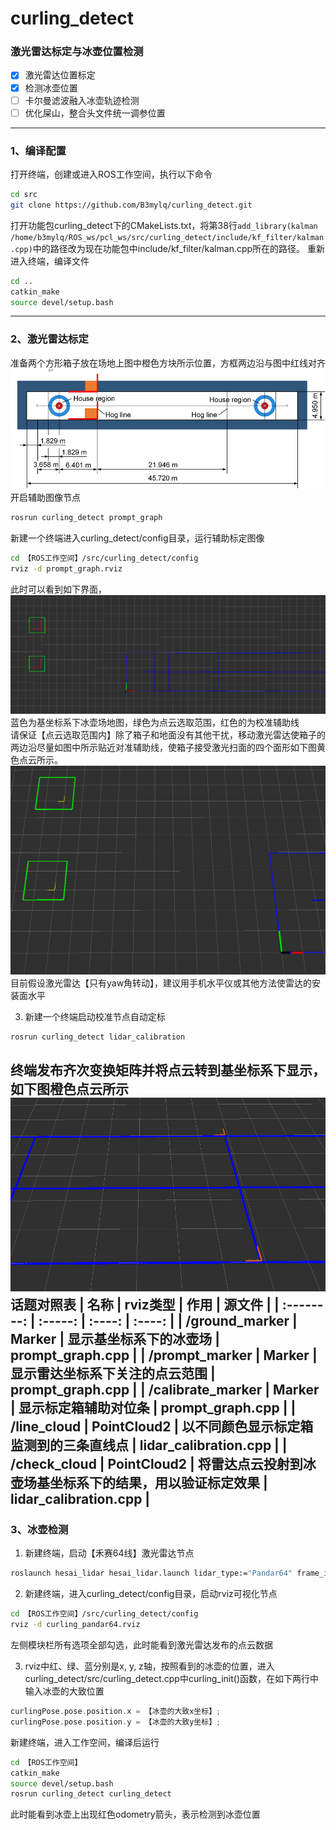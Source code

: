 # curling_detect

### 激光雷达标定与冰壶位置检测
- [x] 激光雷达位置标定
- [x] 检测冰壶位置
- [ ] 卡尔曼滤波融入冰壶轨迹检测
- [ ] 优化屎山，整合头文件统一调参位置
---
### 1、编译配置
打开终端，创建或进入ROS工作空间，执行以下命令
```bash
cd src
git clone https://github.com/B3mylq/curling_detect.git
```
打开功能包curling_detect下的CMakeLists.txt，将第38行`add_library(kalman /home/b3mylq/ROS_ws/pcl_ws/src/curling_detect/include/kf_filter/kalman.cpp)`中的路径改为现在功能包中include/kf_filter/kalman.cpp所在的路径。
重新进入终端，编译文件
```bash
cd ..
catkin_make
source devel/setup.bash
```
---
### 2、激光雷达标定
准备两个方形箱子放在场地上图中橙色方块所示位置，方框两边沿与图中红线对齐\
![](https://github.com/B3mylq/curling_detect/blob/main/img/calibrate.png)
开启辅助图像节点
```bash
rosrun curling_detect prompt_graph
```
新建一个终端进入curling_detect/config目录，运行辅助标定图像
```bash
cd 【ROS工作空间】/src/curling_detect/config
rviz -d prompt_graph.rviz
```
此时可以看到如下界面，\
![](https://github.com/B3mylq/curling_detect/blob/main/img/promtp_graph.png)
蓝色为基坐标系下冰壶场地图，绿色为点云选取范围，红色的为校准辅助线\
请保证【点云选取范围内】除了箱子和地面没有其他干扰，移动激光雷达使箱子的两边沿尽量如图中所示贴近对准辅助线，使箱子接受激光扫面的四个面形如下图黄色点云所示。\
![](https://github.com/B3mylq/curling_detect/blob/main/img/calibrate_example01.png)
目前假设激光雷达【只有yaw角转动】，建议用手机水平仪或其他方法使雷达的安装面水平

3. 新建一个终端启动校准节点自动定标
```bash
rosrun curling_detect lidar_calibration
```
终端发布齐次变换矩阵并将点云转到基坐标系下显示，如下图橙色点云所示
![](https://github.com/B3mylq/curling_detect/blob/main/img/calibrate_example02.png)\
__话题对照表__
| 名称        | rviz类型   |  作用  |  源文件  |
| :--------:   | :-----:  | :----:  | :----: |
| /ground_marker     | Marker |   显示基坐标系下的冰壶场     | prompt_graph.cpp |
| /prompt_marker     |   Marker   |   显示雷达坐标系下关注的点云范围   | prompt_graph.cpp |
| /calibrate_marker  |    Marker    |  显示标定箱辅助对位条  | prompt_graph.cpp |
| /line_cloud  |    PointCloud2    |  以不同颜色显示标定箱监测到的三条直线点  | lidar_calibration.cpp |
| /check_cloud  |    PointCloud2    |  将雷达点云投射到冰壶场基坐标系下的结果，用以验证标定效果  | lidar_calibration.cpp |
---
### 3、冰壶检测
1. 新建终端，启动【禾赛64线】激光雷达节点
```bash
roslaunch hesai_lidar hesai_lidar.launch lidar_type:="Pandar64" frame_id:="Pandar64"
```
2. 新建终端，进入curling_detect/config目录，启动rviz可视化节点
```bash
cd 【ROS工作空间】/src/curling_detect/config
rviz -d curling_pandar64.rviz
```
左侧模块栏所有选项全部勾选，此时能看到激光雷达发布的点云数据

3. rviz中红、绿、蓝分别是x, y, z轴，按照看到的冰壶的位置，进入curling_detect/src/curling_detect.cpp中curling_init()函数，在如下两行中输入冰壶的大致位置
```cpp
curlingPose.pose.position.x = 【冰壶的大致x坐标】;
curlingPose.pose.position.y = 【冰壶的大致y坐标】;
```
新建终端，进入工作空间，编译后运行
```bash
cd 【ROS工作空间】
catkin_make
source devel/setup.bash
rosrun curling_detect curling_detect
```
此时能看到冰壶上出现红色odometry箭头，表示检测到冰壶位置